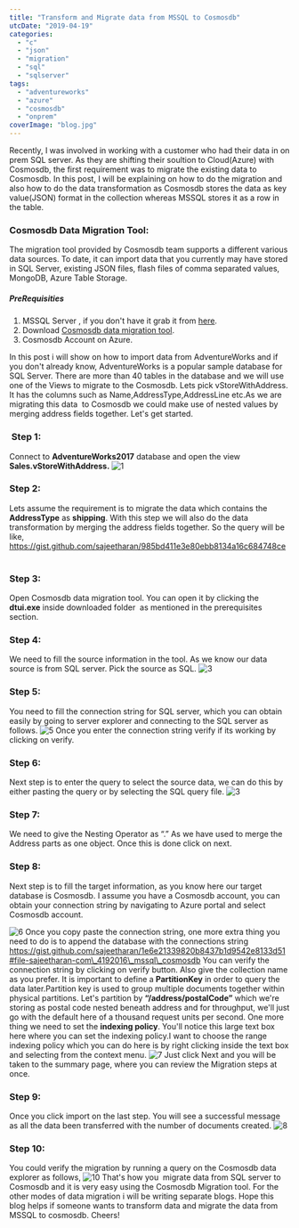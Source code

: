 ```yaml
---
title: "Transform and Migrate data from MSSQL to Cosmosdb"
utcDate: "2019-04-19"
categories: 
  - "c"
  - "json"
  - "migration"
  - "sql"
  - "sqlserver"
tags: 
  - "adventureworks"
  - "azure"
  - "cosmosdb"
  - "onprem"
coverImage: "blog.jpg"
---
```


Recently, I was involved in working with a customer who had their data in on prem SQL server. As they are shifting their soultion to Cloud(Azure) with Cosmosdb, the first requirement was to migrate the existing data to Cosmosdb. In this post, I will be explaining on how to do the migration and also how to do the data transformation as Cosmosdb stores the data as key value(JSON) format in the collection whereas MSSQL stores it as a row in the table.

### Cosmosdb Data Migration Tool:

The migration tool provided by Cosmosdb team supports a different various data sources. To date, it can import data that you currently may have stored in SQL Server, existing JSON files, flash files of comma separated values, MongoDB, Azure Table Storage.

##### **PreRequisities**

1. MSSQL Server , if you don't have it grab it from [here](http://www.sqlservertutorial.net/install-sql-server/).
2. Download [Cosmosdb data migration tool](https://docs.microsoft.com/en-us/azure/cosmos-db/import-data#Install).
3. Cosmosdb Account on Azure.

In this post i will show on how to import data from AdventureWorks and if you don't already know, AdventureWorks is a popular sample database for SQL Server. There are more than 40 tables in the database and we will use one of the Views to migrate to the Cosmosdb. Lets pick vStoreWithAddress. It has the columns such as Name,AddressType,AddressLine etc.As we are migrating this data  to Cosmosdb we could make use of nested values by merging address fields together. Let's get started.

###  Step 1:

Connect to **AdventureWorks2017** database and open the view **Sales.vStoreWithAddress.** ![1](images/1-1.png)

### Step 2:

Lets assume the requirement is to migrate the data which contains the **AddressType** as **shipping**. With this step we will also do the data transformation by merging the address fields together. So the query will be like, https://gist.github.com/sajeetharan/985bd411e3e80ebb8134a16c684748ce  

### Step 3:

Open Cosmosdb data migration tool. You can open it by clicking the **dtui.exe** inside downloaded folder  as mentioned in the prerequisites section.

### Step 4:

We need to fill the source information in the tool. As we know our data source is from SQL server. Pick the source as SQL. ![3](images/3-1.png)

### Step 5:

You need to fill the connection string for SQL server, which you can obtain easily by going to server explorer and connecting to the SQL server as follows. ![5](images/5-1.png) Once you enter the connection string verify if its working by clicking on verify.

### Step 6:

Next step is to enter the query to select the source data, we can do this by either pasting the query or by selecting the SQL query file. ![3](images/3-1.png)

### Step 7:

We need to give the Nesting Operator as “.” As we have used to merge the Address parts as one object. Once this is done click on next.

### Step 8:

Next step is to fill the target information, as you know here our target database is Cosmosdb. I assume you have a Cosmosdb account, you can obtain your connection string by navigating to Azure portal and select Cosmosdb account.

![6](images/6-1.png) Once you copy paste the connection string, one more extra thing you need to do is to append the database with the connections string https://gist.github.com/sajeetharan/1e6e21339820b8437b1d9542e8133d51#file-sajeetharan-com\_4192016\_mssql\_cosmosdb You can verify the connection string by clicking on verify button. Also give the collection name as you prefer. It is important to define a **PartitionKey** in order to query the data later.Partition key is used to group multiple documents together within physical partitions. Let's partition by **“/address/postalCode”** which we're storing as postal code nested beneath address and for throughput, we'll just go with the default here of a thousand request units per second. One more thing we need to set the **indexing policy**. You'll notice this large text box here where you can set the indexing policy.I want to choose the range indexing policy which you can do here is by right clicking inside the text box and selecting from the context menu. ![7](images/7-1.png) Just click Next and you will be taken to the summary page, where you can review the Migration steps at once.

### Step 9:

Once you click import on the last step. You will see a successful message as all the data been transferred with the number of documents created. ![8](images/8-1.png)

### Step 10:

You could verify the migration by running a query on the Cosmosdb data explorer as follows, ![10](images/10.png) That's how you  migrate data from SQL server to Cosmosdb and it is very easy using the Cosmosdb Migration tool. For the other modes of data migration i will be writing separate blogs. Hope this blog helps if someone wants to transform data and migrate the data from MSSQL to cosmosdb. Cheers!
